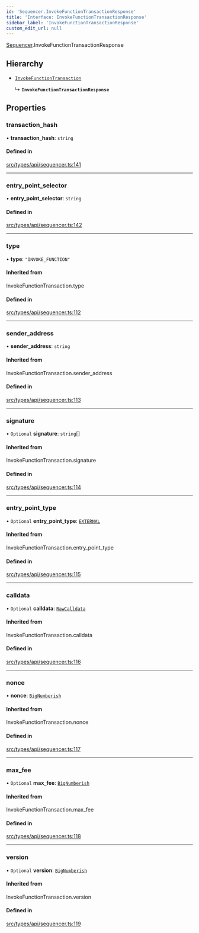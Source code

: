 ```yaml
---
id: 'Sequencer.InvokeFunctionTransactionResponse'
title: 'Interface: InvokeFunctionTransactionResponse'
sidebar_label: 'InvokeFunctionTransactionResponse'
custom_edit_url: null
---
```


[Sequencer](../namespaces/Sequencer.md).InvokeFunctionTransactionResponse

## Hierarchy

- [`InvokeFunctionTransaction`](../namespaces/Sequencer.md#invokefunctiontransaction)

  ↳ **`InvokeFunctionTransactionResponse`**

## Properties

### transaction_hash

• **transaction_hash**: `string`

#### Defined in

[src/types/api/sequencer.ts:141](https://github.com/0xs34n/starknet.js/blob/develop/src/types/api/sequencer.ts#L141)

---

### entry_point_selector

• **entry_point_selector**: `string`

#### Defined in

[src/types/api/sequencer.ts:142](https://github.com/0xs34n/starknet.js/blob/develop/src/types/api/sequencer.ts#L142)

---

### type

• **type**: `"INVOKE_FUNCTION"`

#### Inherited from

InvokeFunctionTransaction.type

#### Defined in

[src/types/api/sequencer.ts:112](https://github.com/0xs34n/starknet.js/blob/develop/src/types/api/sequencer.ts#L112)

---

### sender_address

• **sender_address**: `string`

#### Inherited from

InvokeFunctionTransaction.sender_address

#### Defined in

[src/types/api/sequencer.ts:113](https://github.com/0xs34n/starknet.js/blob/develop/src/types/api/sequencer.ts#L113)

---

### signature

• `Optional` **signature**: `string`[]

#### Inherited from

InvokeFunctionTransaction.signature

#### Defined in

[src/types/api/sequencer.ts:114](https://github.com/0xs34n/starknet.js/blob/develop/src/types/api/sequencer.ts#L114)

---

### entry_point_type

• `Optional` **entry_point_type**: [`EXTERNAL`](../enums/EntryPointType.md#external)

#### Inherited from

InvokeFunctionTransaction.entry_point_type

#### Defined in

[src/types/api/sequencer.ts:115](https://github.com/0xs34n/starknet.js/blob/develop/src/types/api/sequencer.ts#L115)

---

### calldata

• `Optional` **calldata**: [`RawCalldata`](../modules.md#rawcalldata)

#### Inherited from

InvokeFunctionTransaction.calldata

#### Defined in

[src/types/api/sequencer.ts:116](https://github.com/0xs34n/starknet.js/blob/develop/src/types/api/sequencer.ts#L116)

---

### nonce

• **nonce**: [`BigNumberish`](../namespaces/num.md#bignumberish)

#### Inherited from

InvokeFunctionTransaction.nonce

#### Defined in

[src/types/api/sequencer.ts:117](https://github.com/0xs34n/starknet.js/blob/develop/src/types/api/sequencer.ts#L117)

---

### max_fee

• `Optional` **max_fee**: [`BigNumberish`](../namespaces/num.md#bignumberish)

#### Inherited from

InvokeFunctionTransaction.max_fee

#### Defined in

[src/types/api/sequencer.ts:118](https://github.com/0xs34n/starknet.js/blob/develop/src/types/api/sequencer.ts#L118)

---

### version

• `Optional` **version**: [`BigNumberish`](../namespaces/num.md#bignumberish)

#### Inherited from

InvokeFunctionTransaction.version

#### Defined in

[src/types/api/sequencer.ts:119](https://github.com/0xs34n/starknet.js/blob/develop/src/types/api/sequencer.ts#L119)
